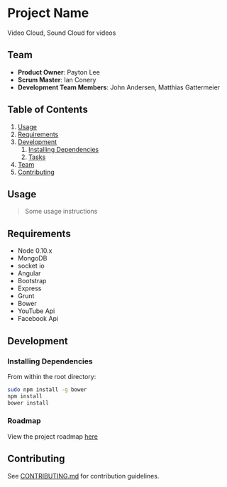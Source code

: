 # Project Name

Video Cloud, Sound Cloud for videos

## Team

  - __Product Owner__: Payton Lee
  - __Scrum Master__: Ian Conery
  - __Development Team Members__: John Andersen, Matthias Gattermeier

## Table of Contents

1. [Usage](#Usage)
1. [Requirements](#requirements)
1. [Development](#development)
    1. [Installing Dependencies](#installing-dependencies)
    1. [Tasks](#tasks)
1. [Team](#team)
1. [Contributing](#contributing)

## Usage

> Some usage instructions

## Requirements

- Node 0.10.x
- MongoDB
- socket io
- Angular
- Bootstrap
- Express
- Grunt
- Bower
- YouTube Api
- Facebook Api

## Development

### Installing Dependencies

From within the root directory:

```sh
sudo npm install -g bower
npm install
bower install
```

### Roadmap

View the project roadmap [here](LINK_TO_PROJECT_ISSUES)


## Contributing

See [CONTRIBUTING.md](CONTRIBUTING.md) for contribution guidelines.
